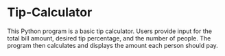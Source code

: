 # Tip-Calculator
This Python program is a basic tip calculator. Users provide input for the total bill amount, desired tip percentage, and the number of people. The program then calculates and displays the amount each person should pay.
